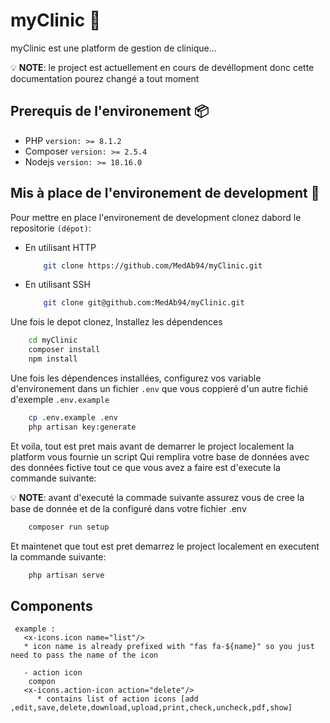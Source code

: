 # myClinic 👋

myClinic est une platform de gestion de clinique...

💡 **NOTE**: le project est actuellement en cours de devéllopment donc
cette documentation pourez changé a tout moment

## Prerequis de l'environement 📦

-   PHP `version: >= 8.1.2`
-   Composer `version: >= 2.5.4`
-   Nodejs `version: >= 18.16.0`

## Mis à place de l'environement de development 🔧

Pour mettre en place l'environement de development clonez dabord le repositorie `(dépot)`:

-   En utilisant HTTP

    ```bash
        git clone https://github.com/MedAb94/myClinic.git
    ```

-   En utilisant SSH
    ```bash
        git clone git@github.com:MedAb94/myClinic.git
    ```

Une fois le depot clonez, Installez les dépendences

```bash
    cd myClinic
    composer install
    npm install
```

Une fois les dépendences installées, configurez vos variable d'environement dans un fichier `.env`
que vous coppieré d'un autre fichié d'exemple `.env.example`

```bash
    cp .env.example .env
    php artisan key:generate
```

Et voila, tout est pret mais avant de demarrer le project localement la platform vous fournie un script
Qui remplira votre base de données avec des données fictive tout ce que vous avez a faire est d'execute la commande suivante:

💡 **NOTE**: avant d'executé la commade suivante assurez vous de cree la base de donnée et de la configuré dans votre fichier .env

```bash
    composer run setup
```

Et maintenet que tout est pret demarrez le project localement en executent la commande suivante:

```bash
    php artisan serve
```
## Components 
 ```Icons 
  example : 
    <x-icons.icon name="list"/>
    * icon name is already prefixed with "fas fa-${name}" so you just need to pass the name of the icon
    
    - action icon 
     compon
    <x-icons.action-icon action="delete"/>
       * contains list of action icons [add ,edit,save,delete,download,upload,print,check,uncheck,pdf,show]
 
